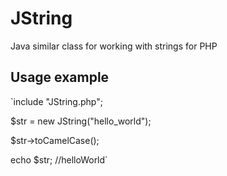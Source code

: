 # JString
Java similar class for working with strings for PHP
## Usage example

`include "JString.php";

$str = new JString("hello_world");

$str->toCamelCase();

echo $str; //helloWorld`
